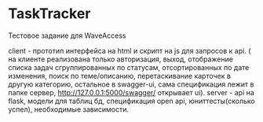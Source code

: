 # TaskTracker
Тестовое задание для WaveAccess

client - прототип интерфейса на html и скрипт на js для запросов к api. ( на клиенте реализована только авторизация, выход, отображение списка задач сгруппированных по статусам,
 отсортированных по дате изменения, поиск по теме/описанию, перетаскивание карточек в другую категорию, остальное в swagger-ui, сама спецификация лежит в папке сервер, http://127.0.0.1:5000/swagger/ открывает ui). 
server - api на flask, модели для таблиц бд, спецификация open api, юниттесты(сколько успел), необходимые зависимости. 
